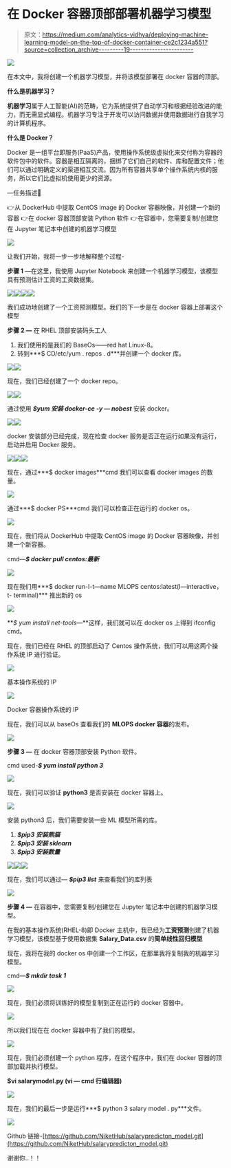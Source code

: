 # 在 Docker 容器顶部部署机器学习模型

> 原文：<https://medium.com/analytics-vidhya/deploying-machine-learning-model-on-the-top-of-docker-container-ce2c1234a551?source=collection_archive---------19----------------------->

![](img/67ae444262df03810cd5c78b816b37ac.png)

在本文中，我将创建一个机器学习模型，并将该模型部署在 docker 容器的顶部。

**什么是机器学习？**

**机器学习**属于人工智能(AI)的范畴，它为系统提供了自动学习和根据经验改进的能力，而无需显式编程。机器学习专注于开发可以访问数据并使用数据进行自我学习的计算机程序。

**什么是 Docker？**

Docker 是一组平台即服务(PaaS)产品，使用操作系统级虚拟化来交付称为容器的软件包中的软件。容器是相互隔离的，捆绑了它们自己的软件、库和配置文件；他们可以通过明确定义的渠道相互交流。因为所有容器共享单个操作系统内核的服务，所以它们比虚拟机使用更少的资源。

—任务描述📄

👉从 DockerHub 中提取 CentOS image 的 Docker 容器映像，并创建一个新的容器
👉在 docker 容器顶部安装 Python 软件
👉在容器中，您需要复制/创建您在 Jupyter 笔记本中创建的机器学习模型

![](img/1be7f41bad84c60eb8cdef0a80855b06.png)

让我们开始，我将一步一步地解释整个过程-

**步骤 1** —在这里，我使用 Jupyter Notebook 来创建一个机器学习模型，该模型具有预测估计工资的工资数据集。

![](img/210c5dca2356f73eb35db323922735f7.png)![](img/afdd8dad6fe6000b6101888b8683ed90.png)![](img/adb183c132c53d0080e88b737dc577ec.png)![](img/7651648cb7e2f64012b5fd995997b9a2.png)

我们成功地创建了一个工资预测模型。我们的下一步是在 docker 容器上部署这个模型

**步骤 2 —** 在 RHEL 顶部安装码头工人

1.  我们使用的是我们的 BaseOs——red hat Linux-8。
2.  转到***$ CD/etc/yum . repos . d***并创建一个 docker 库。

![](img/d9c608dc9939ab22c73190c614b043a4.png)![](img/be33af424404b8331a2acbdf42f653bd.png)

现在，我们已经创建了一个 docker repo。

![](img/989dd4fafa565c36e6ae6eb0d1850da7.png)![](img/13a77e911293e06d55872d802f91dc8d.png)

通过使用 ***$yum 安装 docker-ce -y — nobest*** 安装 docker。

![](img/0d6755b400ba789f561dbe17dee679eb.png)![](img/008f860d2142037fc9b04ff9c98c31b7.png)

docker 安装部分已经完成，现在检查 docker 服务是否正在运行如果没有运行，启动并启用 Docker 服务。

![](img/efb9da3f57f9fab550ce584585b0c7f9.png)![](img/3c533ae3705b4ac2df79abffd0f36a37.png)![](img/a72ba0909a391d03c767a2d48d17c1b0.png)

现在，通过***$ docker images***cmd 我们可以查看 docker images 的数量。

![](img/9fddca0ac1ee2c0dfe3f6c673c7d46bc.png)

通过***$ docker PS***cmd 我们可以检查正在运行的 docker os。

![](img/882af1f663c6e387516e51a9884edb02.png)

现在，我们将从 DockerHub 中提取 CentOS image 的 Docker 容器映像，并创建一个新容器。

cmd—***$ docker pull centos:最新***

![](img/c159a8d680c1ddaa9ffacdaf6c2a67d5.png)

现在我们用***$ docker run-I-t—name MLOPS centos:latest(I—interactive，t- terminal)*** 推出新的 os

![](img/8eedcfe4510e4a34051bb055681e0715.png)

***$ yum install net-tools*—**这样，我们就可以在 docker os 上得到 ifconfig cmd。

现在，我们已经在 RHEL 的顶部启动了 Centos 操作系统，我们可以用这两个操作系统 IP 进行验证。

![](img/70412e3a8ae7cf259912ad62edd1418a.png)

基本操作系统的 IP

![](img/c118c53f3e5f860f73b2cdbda6e79a47.png)

Docker 容器操作系统的 IP

现在，我们可以从 baseOs 查看我们的 **MLOPS docker 容器**的发布。

![](img/f37be0deec44717334be5686c38389a7.png)

**步骤 3 —** 在 docker 容器顶部安装 Python 软件。

cmd used-***$ yum install python 3***

![](img/abf2910db9b50a84ccfd9c79e87f0e81.png)

现在，我们可以验证 **python3** 是否安装在 docker 容器上。

![](img/b17dfc2af32c1411f6277ce1b544e6b0.png)

安装 python3 后，我们需要安装一些 ML 模型所需的库。

1.  ***$pip3 安装熊猫***
2.  ***$pip3 安装 sklearn***
3.  ***$pip3 安装数量***

![](img/335de20f97185a0ddf25fa8fd786c341.png)![](img/106bd815106941ed293e4f6b4ff6a7c2.png)![](img/2e94362207ccef77e023a3be3214558a.png)

现在，我们可以通过— ***$pip3 list*** 来查看我们的库列表

![](img/3f7367ef9d1c728df72afa2dcc2a8e5f.png)

**步骤 4 —** 在容器中，您需要复制/创建您在 Jupyter 笔记本中创建的机器学习模型。

在我的基本操作系统(RHEL-8)即 Docker 主机中，我已经为**工资预测**创建了机器学习模型，该模型基于使用数据集 **Salary_Data.csv** 的**简单线性回归模型**

现在，我将在我的 docker os 中创建一个工作区，在那里我将复制我的机器学习模型。

cmd—***$ mkdir task 1***

![](img/d7dda45c1e555eb345a38b749c79f13d.png)

现在，我们必须将训练好的模型复制到正在运行的 docker 容器中。

![](img/241dbe853992572b107061caa38811ac.png)

所以我们现在在 docker 容器中有了我们的模型。

![](img/cf8f1779321e89e257c730a57f97d505.png)

现在，我们必须创建一个 python 程序，在这个程序中，我们在 docker 容器的顶部加载并执行模型。

**$vi salarymodel.py (vi — cmd 行编辑器)**

![](img/4044e2e1f06a81ddf462fe64fa9c585d.png)

现在，我们的最后一步是运行***$ python 3 salary model . py***文件。

![](img/814638e6766ee9c036b330912de09d03.png)

Github 链接-[https://github.com/NiketHub/salarypredicton_model.git](https://github.com/NiketHub/salarypredicton_model.git)

谢谢你..！！
